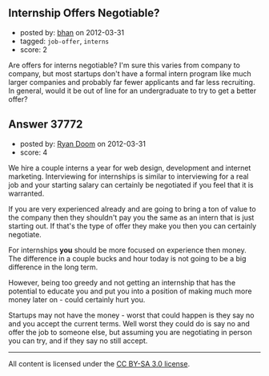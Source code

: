 ## Internship Offers Negotiable?

- posted by: [bhan](https://stackexchange.com/users/-1/17270-bhan) on 2012-03-31
- tagged: `job-offer`, `interns`
- score: 2

Are offers for interns negotiable? I'm sure this varies from company to company, but most startups don't have a formal intern program like much larger companies and probably far fewer applicants and far less recruiting. In general, would it be out of line for an undergraduate to try to get a better offer?


## Answer 37772

- posted by: [Ryan Doom](https://stackexchange.com/users/-1/5655-ryan-doom) on 2012-03-31
- score: 4

We hire a couple interns a year for web design, development and internet marketing. Interviewing for internships is similar to interviewing for a real job and your starting salary can certainly be negotiated if you feel that it is warranted.

If you are very experienced already and are going to bring a ton of value to the company then they shouldn't pay you the same as an intern that is just starting out. If that's the type of offer they make you then you can certainly negotiate.

For internships **you** should be more focused on experience then money. The difference in a couple bucks and hour today is not going to be a big difference in the long term. 

However, being too greedy and not getting an internship that has the potential to educate you and put you into a position of making much more money later on - could certainly hurt you.

Startups may not have the money - worst that could happen is they say no and you accept the current terms. Well worst they could do is say no and offer the job to someone else, but assuming you are negotiating in person you can try, and if they say no still accept.



---

All content is licensed under the [CC BY-SA 3.0 license](https://creativecommons.org/licenses/by-sa/3.0/).
